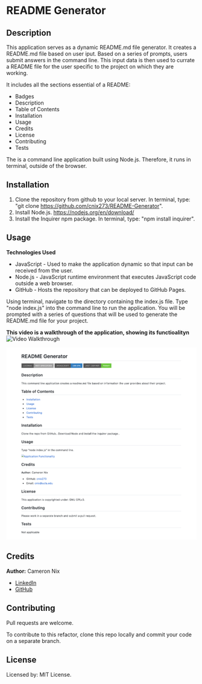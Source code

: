 # README Generator

## Description

This application serves as a dynamic README.md file generator. It creates a README.md file based on user iput. Based on a series of prompts, users submit answers in the command line. This input data is then used to currate a README file for the user specific to the project on which they are working.

It includes all the sections essential of a README:
* Badges
* Description
* Table of Contents
* Installation
* Usage
* Credits
* License
* Contributing
* Tests

The is a command line application built using Node.js. Therefore, it runs in terminal, outside of the browser.

## Installation

1. Clone the repository from github to your local server. In terminal, type: "git clone https://github.com/cnix273/README-Generator".
2. Install Node.js. https://nodejs.org/en/download/
3. Install the Inquirer npm package. In terminal, type: "npm install inquirer".

## Usage

**Technologies Used**
* JavaScript - Used to make the application dynamic so that input can be received from the user.
* Node.js - JavaScript runtime environment that executes JavaScript code outside a web browser.
* GitHub - Hosts the repository that can be deployed to GitHub Pages.

Using terminal, navigate to the directory containing the index.js file. Type "node index.js" into the command line to run the application. You will be prompted with a series of questions that will be used to generate the README.md file for your project.

**This video is a walkthrough of the application, showing its functioalityn**
![Video Walkthrough](https://github.com/cnix273/README-Generator/blob/main/assets/Walkthrough.gif)

![Sample ReadMe Screenshot](https://github.com/cnix273/README-Generator/blob/main/assets/Screenshot1.png)

## Credits

**Author:** Cameron Nix
* [LinkedIn](https://www.linkedin.com/in/cameron-nix-a74aa1109/)
* [GitHub](https://github.com/cnix273)

## Contributing

Pull requests are welcome.

To contribute to this refactor, clone this repo locally and commit your code on a separate branch.

## License

Licensed by: MIT License.